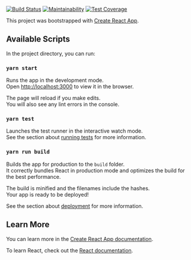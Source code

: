 [![Build Status](https://travis-ci.org/jhu-sheridan-libraries/jhu_bento.svg?branch=master)](https://travis-ci.org/jhu-sheridan-libraries/ui-oriole-patron)
[![Maintainability](https://api.codeclimate.com/v1/badges/caf089112f829329a4f6/maintainability)](https://codeclimate.com/github/jhu-sheridan-libraries/ui-oriole-patron/maintainability)
[![Test Coverage](https://api.codeclimate.com/v1/badges/caf089112f829329a4f6/test_coverage)](https://codeclimate.com/github/jhu-sheridan-libraries/ui-oriole-patron/test_coverage)

This project was bootstrapped with [Create React App](https://github.com/facebook/create-react-app).

## Available Scripts

In the project directory, you can run:

### `yarn start`

Runs the app in the development mode.<br>
Open [http://localhost:3000](http://localhost:3000) to view it in the browser.

The page will reload if you make edits.<br>
You will also see any lint errors in the console.

### `yarn test`

Launches the test runner in the interactive watch mode.<br>
See the section about [running tests](https://facebook.github.io/create-react-app/docs/running-tests) for more information.

### `yarn run build`

Builds the app for production to the `build` folder.<br>
It correctly bundles React in production mode and optimizes the build for the best performance.

The build is minified and the filenames include the hashes.<br>
Your app is ready to be deployed!

See the section about [deployment](https://facebook.github.io/create-react-app/docs/deployment) for more information.


## Learn More

You can learn more in the [Create React App documentation](https://facebook.github.io/create-react-app/docs/getting-started).

To learn React, check out the [React documentation](https://reactjs.org/).
